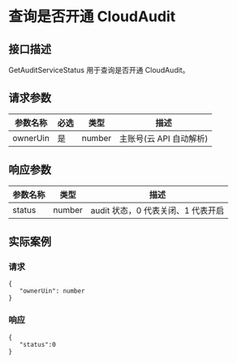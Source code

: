# 查询是否开通 CloudAudit
## 接口描述
  GetAuditServiceStatus 用于查询是否开通 CloudAudit。
## 请求参数
|参数名称|必选|类型|描述|
|---------|---------|---------|--------|
|ownerUin|	是|	number	|主账号(云 API 自动解析)|

## 响应参数


| 参数名称 | 类型 | 描述 |
|---------|---------|---------|
| status | number | audit 状态，0 代表关闭、1 代表开启 |


## 实际案例
### 请求

```
{
   "ownerUin": number
}
```
### 响应

```
{
   "status":0
}
```


